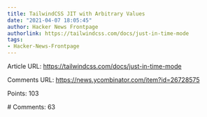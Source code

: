 ```yaml
---
title: TailwindCSS JIT with Arbitrary Values
date: "2021-04-07 18:05:45"
author: Hacker News Frontpage
authorlink: https://tailwindcss.com/docs/just-in-time-mode
tags:
- Hacker-News-Frontpage
---
```


<p>Article URL: <a href="https://tailwindcss.com/docs/just-in-time-mode">https://tailwindcss.com/docs/just-in-time-mode</a></p>
<p>Comments URL: <a href="https://news.ycombinator.com/item?id=26728575">https://news.ycombinator.com/item?id=26728575</a></p>
<p>Points: 103</p>
<p># Comments: 63</p>
